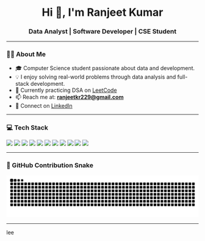 <h1 align="center">Hi 👋, I'm Ranjeet Kumar</h1>
<h3 align="center">Data Analyst | Software Developer | CSE Student</h3>

---

### 🧑‍💻 About Me

- 🎓 Computer Science student passionate about data and development.
- 💡 I enjoy solving real-world problems through data analysis and full-stack development.
- 🧠 Currently practicing DSA on [LeetCode](https://leetcode.com/u/kiranjeetkr80/)
- 📫 Reach me at: **ranjeetkr229@gmail.com**
- 🔗 Connect on [LinkedIn](https://www.linkedin.com/in/ranjeet-kumar-1a5877336)

---

### 💻 Tech Stack

<p align="left">
  <img src="https://img.shields.io/badge/C++-00599C?style=for-the-badge&logo=c%2B%2B&logoColor=white"/>
  <img src="https://img.shields.io/badge/C-000000?style=for-the-badge&logo=c&logoColor=white"/>
  <img src="https://img.shields.io/badge/Java-ED8B00?style=for-the-badge&logo=java&logoColor=white"/>
  <img src="https://img.shields.io/badge/Kotlin-7F52FF?style=for-the-badge&logo=kotlin&logoColor=white"/>
  <img src="https://img.shields.io/badge/Flutter-02569B?style=for-the-badge&logo=flutter&logoColor=white"/>
  <img src="https://img.shields.io/badge/JavaScript-F7DF1E?style=for-the-badge&logo=javascript&logoColor=black"/>
  <img src="https://img.shields.io/badge/Node.js-339933?style=for-the-badge&logo=node.js&logoColor=white"/>
  <img src="https://img.shields.io/badge/React-61DAFB?style=for-the-badge&logo=react&logoColor=black"/>
  <img src="https://img.shields.io/badge/HTML5-E34F26?style=for-the-badge&logo=html5&logoColor=white"/>
  <img src="https://img.shields.io/badge/SQL-336791?style=for-the-badge&logo=postgresql&logoColor=white"/>
  <img src="https://img.shields.io/badge/DBMS-003B57?style=for-the-badge&logo=mysql&logoColor=white"/>
</p>

---

### 🐍 GitHub Contribution Snake

![snake gif](https://github.com/Swarna2102/Swarna2102/blob/output/github-snake-dark.svg)

---
lee
